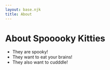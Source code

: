 ```yaml
---
layout: base.njk
title: About
---
```


# About Spooooky Kitties

* They are spooky!
* They want to eat your brains!
* They also want to cudddle!
